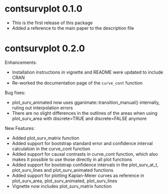 # contsurvplot 0.1.0

* This is the first release of this package
* Added a reference to the main paper to the description file

# contsurvplot 0.2.0

Enhancements:

* Installation instructions in vignette and README were updated to include CRAN
* Re-worked the documentation page of the `curve_cont` function 

Bug fixes:

* plot_surv_animated now uses gganimate::transition_manual() internally, ruling out interpolation errors
* There are no slight differences in the outlines of the areas when using plot_surv_area with discrete=TRUE and discrete=FALSE anymore

New Features:

* Added plot_surv_matrix function
* Added support for bootstrap standard error and confidence interval calculation in the curve_cont function
* Added support for causal contrasts in curve_cont function, which also makes it possible to use those directly in all plot functions
* Added support for bootstrap confidence intervals in the plot_surv_at_t, plot_surv_lines and plot_surv_animated functions
* Added support for plotting Kaplan-Meier curves as reference in plot_surv_area, plot_surv_animated, plot_surv_lines
* Vignette now includes plot_surv_matrix function
